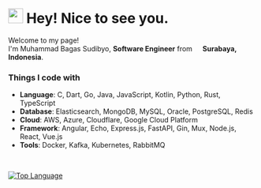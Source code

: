 <h1><img src="https://emojis.slackmojis.com/emojis/images/1531849430/4246/blob-sunglasses.gif?1531849430" width="30"/> Hey! Nice to see you.</h1>

<p>Welcome to my page! </br> I'm Muhammad Bagas Sudibyo, <strong>Software Engineer</strong> from <img src="https://cdn-icons-png.flaticon.com/512/6157/6157721.png" width="13"/> <b>Surabaya, Indonesia</b>.
<h3>Things I code with</h3>

<ul>
  <li><strong>Language</strong>: C, Dart, Go, Java, JavaScript, Kotlin, Python, Rust, TypeScript</li>
  <li><strong>Database</strong>: Elasticsearch, MongoDB, MySQL, Oracle, PostgreSQL, Redis</li>
  <li><strong>Cloud</strong>: AWS, Azure, Cloudflare, Google Cloud Platform</li>
  <li><strong>Framework</strong>: Angular, Echo, Express.js, FastAPI, Gin, Mux, Node.js, React, Vue.js</li>
  <li><strong>Tools</strong>: Docker, Kafka, Kubernetes, RabbitMQ</li>
</ul>

</br>

[![Top Language](https://github-readme-stats.vercel.app/api/top-langs/?username=bagasdisini&langs_count=10&hide=css,html,scss,cmake,vue&layout=compact)](https://github.com/bagasdisini/github-readme-stats)
